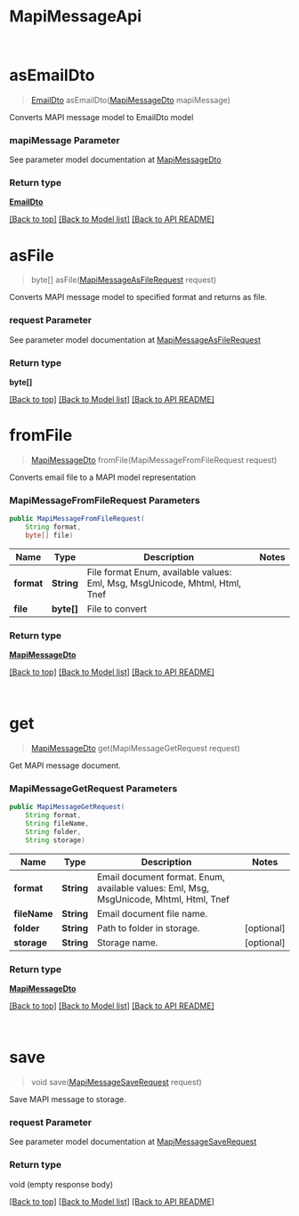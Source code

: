 # MapiMessageApi

            ﻿
<a name="asEmailDto"></a>
# asEmailDto
> [EmailDto](EmailDto.md) asEmailDto([MapiMessageDto](MapiMessageDto.md) mapiMessage)

Converts MAPI message model to EmailDto model             

### mapiMessage Parameter

See parameter model documentation at [MapiMessageDto](MapiMessageDto.md)

### Return type

[**EmailDto**](EmailDto.md)

[[Back to top]](#) [[Back to Model list]](Models.md) [[Back to API README]](README.md)
            ﻿
<a name="asFile"></a>
# asFile
> byte[] asFile([MapiMessageAsFileRequest](MapiMessageAsFileRequest.md) request)

Converts MAPI message model to specified format and returns as file.             

### request Parameter

See parameter model documentation at [MapiMessageAsFileRequest](MapiMessageAsFileRequest.md)

### Return type

**byte[]**

[[Back to top]](#) [[Back to Model list]](Models.md) [[Back to API README]](README.md)
            ﻿
<a name="fromFile"></a>
# **fromFile**
> [MapiMessageDto](MapiMessageDto.md) fromFile(MapiMessageFromFileRequest request)

Converts email file to a MAPI model representation             

### **MapiMessageFromFileRequest** Parameters
```java
public MapiMessageFromFileRequest(
    String format, 
    byte[] file)
```

Name | Type | Description | Notes
---- | ---- | ----------- | -----
 **format** | **String**| File format Enum, available values: Eml, Msg, MsgUnicode, Mhtml, Html, Tnef |
 **file** | **byte[]**| File to convert |

### Return type

[**MapiMessageDto**](MapiMessageDto.md)

[[Back to top]](#) [[Back to Model list]](Models.md) [[Back to API README]](README.md)

            ﻿
<a name="get"></a>
# **get**
> [MapiMessageDto](MapiMessageDto.md) get(MapiMessageGetRequest request)

Get MAPI message document.             

### **MapiMessageGetRequest** Parameters
```java
public MapiMessageGetRequest(
    String format, 
    String fileName, 
    String folder, 
    String storage)
```

Name | Type | Description | Notes
---- | ---- | ----------- | -----
 **format** | **String**| Email document format. Enum, available values: Eml, Msg, MsgUnicode, Mhtml, Html, Tnef |
 **fileName** | **String**| Email document file name. |
 **folder** | **String**| Path to folder in storage. | [optional]
 **storage** | **String**| Storage name. | [optional]

### Return type

[**MapiMessageDto**](MapiMessageDto.md)

[[Back to top]](#) [[Back to Model list]](Models.md) [[Back to API README]](README.md)

            ﻿
<a name="save"></a>
# save
> void save([MapiMessageSaveRequest](MapiMessageSaveRequest.md) request)

Save MAPI message to storage.             

### request Parameter

See parameter model documentation at [MapiMessageSaveRequest](MapiMessageSaveRequest.md)

### Return type

void (empty response body)

[[Back to top]](#) [[Back to Model list]](Models.md) [[Back to API README]](README.md)
